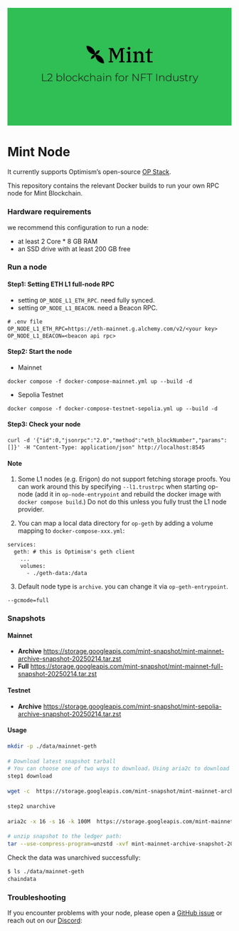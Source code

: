 ![Mint](logo.png)

# Mint Node

It currently supports Optimism’s open-source [OP Stack](https://stack.optimism.io/).

This repository contains the relevant Docker builds to run your own RPC node for Mint Blockchain.

### Hardware requirements

we recommend this configuration to run a node:

- at least 2 Core * 8 GB RAM
- an SSD drive with at least 200 GB free

### Run a node

#### Step1: Setting ETH L1 full-node RPC

* setting `OP_NODE_L1_ETH_RPC`. need fully synced.
* setting `OP_NODE_L1_BEACON`.  need a Beacon RPC.
```
# .env file
OP_NODE_L1_ETH_RPC=https://eth-mainnet.g.alchemy.com/v2/<your key>
OP_NODE_L1_BEACON=<beacon api rpc>
```

#### Step2: Start the node

* Mainnet
```
docker compose -f docker-compose-mainnet.yml up --build -d
```
* Sepolia Testnet
```
docker compose -f docker-compose-testnet-sepolia.yml up --build -d
```

#### Step3: Check your node

```
curl -d '{"id":0,"jsonrpc":"2.0","method":"eth_blockNumber","params":[]}' -H "Content-Type: application/json" http://localhost:8545
```

#### Note
1. Some L1 nodes (e.g. Erigon) do not support fetching storage proofs. You can work around this by specifying `--l1.trustrpc` when starting op-node (add it in `op-node-entrypoint` and rebuild the docker image with `docker compose build`.) Do not do this unless you fully trust the L1 node provider.

2. You can map a local data directory for `op-geth` by adding a volume mapping to `docker-compose-xxx.yml`:
```
services:
  geth: # this is Optimism's geth client
    ...
    volumes:
      - ./geth-data:/data
```

3. Default node type is `archive`. you can change it via `op-geth-entrypoint`.

```
--gcmode=full
```

### Snapshots

#### Mainnet
  - **Archive** https://storage.googleapis.com/mint-snapshot/mint-mainnet-archive-snapshot-20250214.tar.zst
  - **Full**    https://storage.googleapis.com/mint-snapshot/mint-mainnet-full-snapshot-20250214.tar.zst

#### Testnet
  - **Archive** https://storage.googleapis.com/mint-snapshot/mint-sepolia-archive-snapshot-20250214.tar.zst

#### Usage
```sh
mkdir -p ./data/mainnet-geth

# Download latest snapshot tarball
# You can choose one of two ways to download，Using aria2c to download can improve download speed, but you need to install aria2
step1 download

wget -c  https://storage.googleapis.com/mint-snapshot/mint-mainnet-archive-snapshot-20250214.tar.zst 

step2 unarchive

aria2c -x 16 -s 16 -k 100M  https://storage.googleapis.com/mint-mainnet-archive-snapshot-20250214.tar.zst 

# unzip snapshot to the ledger path:
tar --use-compress-program=unzstd -xvf mint-mainnet-archive-snapshot-20250214.tar.zst -C ./data/mainnet-geth
```

Check the data was unarchived successfully:

```sh
$ ls ./data/mainnet-geth
chaindata
```

### Troubleshooting

If you encounter problems with your node, please open a [GitHub issue](https://github.com/Mint-Blockchain/mint-node/issues) or reach out on our [Discord](https://discord.com/invite/mint-blockchain):
